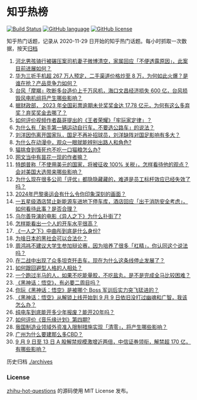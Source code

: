 # 知乎热榜
[![Build Status](https://github.com/ToWeLong/zhihu-hot-questions/workflows/CI/badge.svg)](https://github.com/ToWeLong/zhihu-hot-questions/actions)
[![GitHub language](https://img.shields.io/badge/language-golang-orange.svg)](https://golang.org/)
[![GitHub license](https://img.shields.io/github/license/ToWeLong/zhihu-hot-questions)](https://github.com/ToWeLong/zhihu-hot-questions/blob/main/LICENSE)

知乎热门话题，记录从 2020-11-29 日开始的知乎热门话题。每小时抓取一次数据，按天[归档](./archives)

<!-- BEGIN -->

1. [河北男孩骑行被碾压案司机妻子微博清空，家属回应「不便透露原因」，此案目前进展如何？](https://www.zhihu.com/question/666633656)
1. [华为三折手机超 267 万人预定，二手渠道价格炒至 8 万，为何如此火爆？是谁在抢？产品竞争力如何？](https://www.zhihu.com/question/666631986)
1. [台风「摩羯」吹断多台造价上千万风机，海口文昌经济损失 600 亿，台风损毁风电机组将产生哪些影响？](https://www.zhihu.com/question/666535971)
1. [据财政部， 2023 年全国彩票逾期未兑奖奖金达 17.78 亿元，为何有这么多弃奖？弃奖奖金去哪了？](https://www.zhihu.com/question/666626634)
1. [如何评价视频作者磊哥提出的《王者荣耀》「牢玩家定律」？](https://www.zhihu.com/question/665632420)
1. [为什么有「新手第一辆运动自行车，不要选公路车」的说法？](https://www.zhihu.com/question/666094085)
1. [刘洋因伤离开国家队，国足不再补招球员，刘洋缺阵对国足影响有多大？](https://www.zhihu.com/question/666540763)
1. [为什么在动漫中，观众一眼就能辨别出路人和角色?](https://www.zhihu.com/question/661491074)
1. [猫挑食到饿死也不吃一口猫粮怎么办?](https://www.zhihu.com/question/665311825)
1. [网文当中有昙花一现的作者嘛？](https://www.zhihu.com/question/664599971)
1. [特朗普称「不使用美元的国家，将被征收 100% 关税」，怎样看待他的观点？会对美国大选带来哪些影响？](https://www.zhihu.com/question/666628390)
1. [为什么现在很多公司「评优」都隐隐藏藏的，难道是员工标杆效应已经失效了吗？](https://www.zhihu.com/question/663851133)
1. [2024年巴黎奥运会有什么令你印象深刻的画面？](https://www.zhihu.com/question/663846263)
1. [一五星级酒店禁止新能源车进地下停车库，酒店回应「出于消防安全考虑」，如何看待此事？是否合理？](https://www.zhihu.com/question/666552785)
1. [乌尔善导演的电影《异人之下》为什么扑街了?](https://www.zhihu.com/question/663879876)
1. [怎样能看出一个人的开车水平很高？](https://www.zhihu.com/question/652819627)
1. [《一人之下》中曲彤到底是什么身份?](https://www.zhihu.com/question/398436267)
1. [为啥日本的黑社会可以合法化？](https://www.zhihu.com/question/621004245)
1. [周鸿祎不建议大学生参加辩论赛，因为培养了很多「杠精」，你认同这个说法吗？](https://www.zhihu.com/question/666104145)
1. [在二战中出现了众多坦克歼击车，现在为什么这条线停止发展了？](https://www.zhihu.com/question/268954168)
1. [如何跟回避型人格的人相处？](https://www.zhihu.com/question/416440367)
1. [一个跑过半马的人，如果不吃能量胶，不吃盐丸，是不是完成全马比较困难？](https://www.zhihu.com/question/665787640)
1. [《黑神话：悟空》，有必要二周目吗？](https://www.zhihu.com/question/665406332)
1. [你玩《黑神话：悟空》是被哪个 Boss 军训后实力突飞猛进的？](https://www.zhihu.com/question/665240770)
1. [《黑神话：悟空》从解锁上线开始到 9 月 9 日依旧没打过幽魂和广智，我该怎么办？](https://www.zhihu.com/question/666624961)
1. [纯电车到底能开多少年报废？能开20年吗？](https://www.zhihu.com/question/661865290)
1. [如何评价《音乐缘计划》第四期?](https://www.zhihu.com/question/666581173)
1. [我国制造业领域外资准入限制措施实现「清零」，将产生哪些影响？](https://www.zhihu.com/question/666575402)
1. [广州为什么要建那么多CBD？](https://www.zhihu.com/question/410930853)
1. [9 月 9 日至 13 日 A 股解禁规模激增近两倍，中信证券领衔，解禁超 170 亿，有哪些影响？](https://www.zhihu.com/question/666548554)

<!-- END -->

历史归档 [./archives](./archives)


### License
[zhihu-hot-questions](https://github.com/towelong/zhihu-hot-questions) 的源码使用 MIT License 发布。